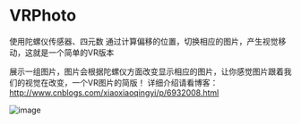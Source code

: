 # VRPhoto
使用陀螺仪传感器、四元数 通过计算偏移的位置，切换相应的图片，产生视觉移动，这就是一个简单的VR版本

展示一组图片，图片会根据陀螺仪方面改变显示相应的图片，让你感觉图片跟着我们的视觉在改变，一个VR图片的简版！
详细介绍请看博客：http://www.cnblogs.com/xiaoxiaoqingyi/p/6932008.html


![image](http://img.blog.csdn.net/20170601235513066?watermark/2/text/aHR0cDovL2Jsb2cuY3Nkbi5uZXQvdTAxMDIwMzcxNg==/font/5a6L5L2T/fontsize/400/fill/I0JBQkFCMA==/dissolve/70/gravity/Center)

